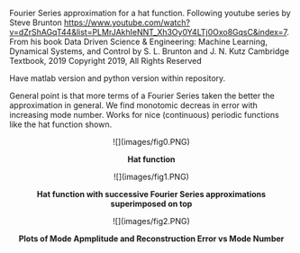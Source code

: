 Fourier Series approximation for a hat function. Following youtube series by Steve Brunton https://www.youtube.com/watch?v=dZrShAGqT44&list=PLMrJAkhIeNNT_Xh3Oy0Y4LTj0Oxo8GqsC&index=7. From his book Data Driven Science & Engineering: Machine Learning, Dynamical Systems, and Control by S. L. Brunton and J. N. Kutz Cambridge Textbook, 2019 Copyright 2019, All Rights Reserved

Have matlab version and python version within repository.

General point is that more terms of a Fourier Series taken the better the approximation in general. We find monotomic decreas in error with increasing mode number. Works for nice (continuous) periodic functions like the hat function shown.

<p align="center">
![](images/fig0.PNG)
<p align="center">
<b>Hat function </b><br>
  
<p align="center">  
![](images/fig1.PNG)
<p align="center">
<b>Hat function with successive Fourier Series approximations superimposed on top</b><br>

<p align="center">  
![](images/fig2.PNG)
<p align="center">
<b>Plots of Mode Apmplitude and Reconstruction Error vs Mode Number</b><br>
